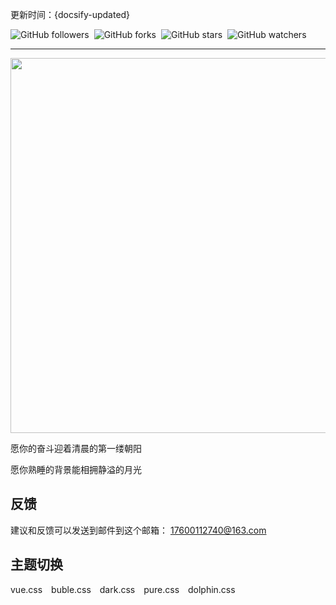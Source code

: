 

更新时间：{docsify-updated}

<a href="https://github.com/powercandy" style="text-decoration: none; margin-right: 4px;" target="_blank_">
  <img alt="GitHub followers" src="https://img.shields.io/github/followers/powercandy?style=social">
</a>

<a href="https://github.com/powercandy/neptune" style="text-decoration: none; margin-right: 4px;" target="_blank_">
  <img alt="GitHub forks" src="https://img.shields.io/github/forks/powercandy/neptune?style=social">
</a>

<a href="https://github.com/powercandy/neptune" style="text-decoration: none; margin-right: 4px;" target="_blank_">
  <img alt="GitHub stars" src="https://img.shields.io/github/stars/powercandy/neptune?style=social">
</a>

<a href="https://github.com/powercandy/neptune" style="text-decoration: none; margin-right: 4px;" target="_blank_">
  <img alt="GitHub watchers" src="https://img.shields.io/github/watchers/powercandy/neptune?style=social">
</a>

----------

<img src="https://pic2.zhimg.com/v2-848abbfdb86197eadbaa5286ddd351d1_r.jpg" alt="" style="width: 600px;">

愿你的奋斗迎着清晨的第一缕朝阳

愿你熟睡的背景能相拥静溢的月光



## 反馈

建议和反馈可以发送到邮件到这个邮箱： 17600112740@163.com


## 主题切换

<div class="demo-theme-preview">
  <a data-theme="vue">vue.css</a>
  <a data-theme="buble">buble.css</a>
  <a data-theme="dark">dark.css</a>
  <a data-theme="pure">pure.css</a>
  <a data-theme="dolphin">dolphin.css</a>
</div>

<style> .demo-theme-preview a { padding-right: 10px; } .demo-theme-preview a:hover { cursor: pointer; text-decoration: underline; } </style> 
<script> 
  var preview = Docsify.dom.find('.demo-theme-preview'); 
  var themes = Docsify.dom.findAll('[data-type="theme"]'); 
  preview.onclick = function (e) {
    var title = e.target.getAttribute('data-theme');
    themes.forEach(function (theme) {
      theme.disabled = theme.title !== title;
    }); 
  }; 
</script>